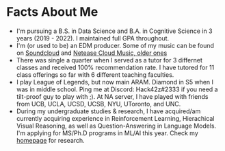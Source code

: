 # Facts About Me
* I'm pursuing a B.S. in Data Science and B.A. in Cognitive Science in 3 years (2019 - 2022). I maintained full GPA throughout.
* I'm (or used to be) an EDM producer. Some of my music can be found on [Soundcloud](https://soundcloud.com/zirui-wang-468568731) and [Netease Cloud Music, older ones](https://music.163.com/#/user/home?id=79183168)
* There was single a quarter when I served as a tutor for 3 differnet classes and received 100% recommendation rate. I have tutored for 11 class offerings so far with 6 different teaching faculties.
* I play League of Legends, but now main ARAM. Diamond in S5 when I was in middle school. Ping me at Discord: Hack42z#2333 if you need a tilt-proof guy to play with ;). At NA server, I have played with friends from UCB, UCLA, UCSD, UCSB, NYU, UToronto, and UNC.
* During my undergraduate studies & research, I have acquired/am currently acquiring experience in Reinforcement Learning, Hierachical Visual Reasoning, as well as Question-Answering in Language Models. I'm applying for MS/Ph.D programs in ML/AI this year. Check my [homepage](ziruiw.net) for research.
